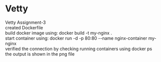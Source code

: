 # Vetty
Vetty Assignment-3 <br />
created Dockerfile  <br />
build docker image using: docker build -t my-nginx . <br />
start container using: docker run -d -p 80:80 --name nginx-container my-nginx <br />
verified the connection by checking running containers using docker ps <br />
the output is shown in the png file
